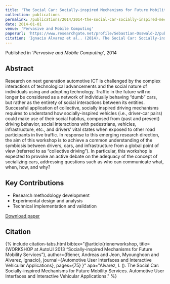 ```yaml
---
title: 'The Social Car: Socially-inspired Mechanisms for Future Mobility Services'
collection: publications
permalink: /publications/2014/2014-the-social-car-socially-inspired-mechanisms-for-fu
date: 2014-01-01
venue: 'Pervasive and Mobile Computing'
paperurl: 'https://www.researchgate.net/profile/Sebastian-Osswald-2/publication/259901238_Adjunct_Proceedings_of_the_5th_International_Conference_on_Automotive_User_Interfaces_and_Interactive_Vehicular_Applications/links/542bdd560cf27e39fa91b678/Adjunct-Proceedings-of-the-5th-International-Conference-on-Automotive-User-Interfaces-and-Interactive-Vehicular-Applications.pdf#page=77'
citation: 'Ignacio Alvarez et al.. (2014). The Social Car: Socially-inspired Mechanisms for Future Mobility Services. Pervasive and Mobile Computing.'
---
```


Published in *'Pervasive and Mobile Computing'*, 2014

## Abstract

Research on next generation automotive ICT is challenged by the complex interactions of technological advancements and the social nature of individuals using and adopting technology. Traffic in the future will no longer be considered as a network of individually behaving “dumb” cars, but rather as the entirety of social interactions between its entities. Successful application of collective, socially inspired driving mechanisms requires to understand how socially-inspired vehicles (i.e., driver-car pairs) could make use of their social habitus, composed from (past and present) driving behavior, social interactions with pedestrians, vehicles, infrastructure, etc., and drivers’ vital states when exposed to other road participants in live traffic. In response to this emerging research direction, the aim of this workshop is to achieve a common understanding of the symbiosis between drivers, cars, and infrastructure from a global point of view (referred to as “collective driving”). In particular, this workshop is expected to provoke an active debate on the adequacy of the concept of socializing cars, addressing questions such as who can communicate what, when, how, and why?
## Key Contributions

* Research methodology development
* Experimental design and analysis
* Technical implementation and validation

[Download paper]('https://www.researchgate.net/profile/Sebastian-Osswald-2/publication/259901238_Adjunct_Proceedings_of_the_5th_International_Conference_on_Automotive_User_Interfaces_and_Interactive_Vehicular_Applications/links/542bdd560cf27e39fa91b678/Adjunct-Proceedings-of-the-5th-International-Conference-on-Automotive-User-Interfaces-and-Interactive-Vehicular-Applications.pdf#page=77')

## Citation

{% include citation-tabs.html 
  bibtex="@article{rienerworkshop,
  title={WORKSHOP at AutoUI 2013 “Socially-inspired Mechanisms for Future Mobility Services”},
  author={Riener, Andreas and Jeon, Myounghoon and Alvarez, Ignacio},
  journal={Automotive User Interfaces and Interactive Vehicular Applications},
  pages={75}
}" 
  apa="Alvarez, I. (). The Social Car: Socially-inspired Mechanisms for Future Mobility Services. Automotive User Interfaces and Interactive Vehicular Applications." %}